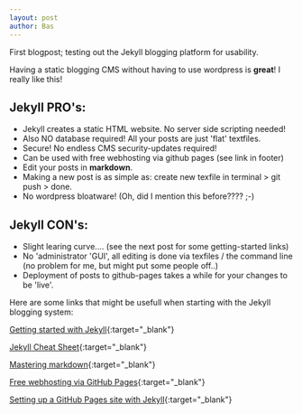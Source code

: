 ```yaml
---
layout: post
author: Bas
---
```

First blogpost; testing out the Jekyll blogging platform for usability. 

Having a static blogging CMS without having to use wordpress is **great**! I really like this!

## Jekyll PRO's: 

* Jekyll creates a static HTML website. No server side scripting needed!
* Also NO database required! All your posts are just 'flat' textfiles.
* Secure! No endless CMS security-updates required! 
* Can be used with free webhosting via github pages (see link in footer)
* Edit your posts in **markdown**.
* Making a new post is as simple as: create new texfile in terminal > git push > done. 
* No wordpress bloatware! (Oh, did I mention this before???? ;-) 

## Jekyll CON's: 

* Slight learing curve.... (see the next post for some getting-started links) 
* No 'administrator 'GUI', all editing is done via texfiles / the command line (no problem for me, but might put some people off..)  
* Deployment of posts to github-pages takes a while for your changes to be 'live'. 

Here are some links that might be usefull when starting with the Jekyll blogging system: 

[Getting started with Jekyll](https://jekyllrb.com/docs/step-by-step/01-setup/){:target="_blank"}

[Jekyll Cheat Sheet](https://learn.cloudcannon.com/jekyll-cheat-sheet/){:target="_blank"}

[Mastering markdown](https://guides.github.com/features/mastering-markdown/){:target="_blank"}

[Free webhosting via GitHub Pages](https://pages.github.com/){:target="_blank"} 

[Setting up a GitHub Pages site with Jekyll](https://help.github.com/en/github/working-with-github-pages/setting-up-a-github-pages-site-with-jekyll){:target="_blank"}
